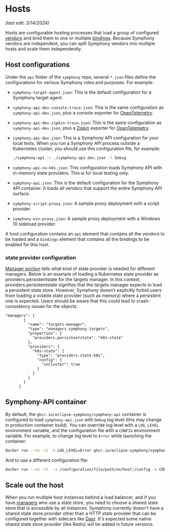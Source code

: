 # Hosts

_(last edit: 3/14/2024)_

Hosts are configurable hosting processes that load a group of configured [vendors](../vendors/_overview.md) and bind them to one or multiple [bindings](../bindings/_overview.md). Because Symphony vendors are independent, you can split Symphony vendors into multiple hosts and scale them independently.

## Host configurations

Under the `api` folder of the `symphony` repo, several `*.json` files define the configurations for various Symphony roles and purposes. For example:

* `symphony-target-agent.json`: This is the default configuration for a Symphony target agent.
* `symphony-api-dev-console-trace.json`: This is the same configuration as `symphony-api-dev.json`, plus a console exporter for [OpenTelemetry](https://opentelemetry.io/).
* `symphony-api-dev-zipkin-trace.json`: This is the same configuration as `symphony-api-dev.json`, plus a [Zipkin](https://zipkin.io/) exporter for [OpenTelemetry](https://opentelemetry.io/).
* `symphony-api-dev.json`: This is a Symphony API configuration for your local tests. When you run a Symphony API process outside a Kubernetes cluster, you should use this configuration file, for example:

  ```bash
  ./symphony-api -c ./symphony-api-dev.json -l Debug
  ```

* `symphony-api-no-k8s.json`: This configuration loads Symphony API with in-memory state providers. This is for local testing only.
* `symphony-api.json`: This is the default configuration for the Symphony API container. It loads all vendors that support the entire Symphony API surface.
* `symphony-script-proxy.json`: A sample proxy deployment with a script provider.
* `symphony-win-proxy.json`: A sample proxy deployment with a Windows 10 sideload provider.

A host configuration contains an `api` element that contains all the vendors to be loaded and a `bindings` element that contains all the bindings to be enabled for this host.

  ### state provider configuration

  [Manager section](../managers/_overview.md) tells what kind of state provider is needed for different managers. Below is an example of loading a Kubernetes state provider as providers.persistentstate for the targets manager. In this context, providers.persistentstate signifies that the targets manager expects to load a persistent state store. However, Symphony doesn’t explicitly forbid users from loading a volatile state provider (such as memory) where a persistent one is expected. Users should be aware that this could lead to crash-consistency issues for the objects.
  ```
  "managers": [
          {
            "name": "targets-manager",
            "type": "managers.symphony.targets",
            "properties": {
              "providers.persistentstate": "k8s-state"
            },
            "providers": {
              "k8s-state": {
                "type": "providers.state.k8s",
                "config": {
                  "inCluster": true
                }
              }
            }
          }
        ]
  ```

## Symphony-API container

By default, the `ghcr.io/eclipse-symphony/symphony-api` container is configured to load `symphony-api.json` with `Debug` log level (this may change in production container build). You can override log level with a `LOG_LEVEL` environment variable, and the configuration file with a `CONFIG` environment variable. For example, to change log level to `Error` while launching the container:

```bash
docker run --rm -it -e LOG_LEVEL=Error ghcr.io/eclipse-symphony/symphony-api:latest
```

And to use a different configuration file:

```bash
docker run --rm -it  -v /configuration/file/path/on/host:/config -e CONFIG=/config/symphony-api-dev.json ghcr.io/eclipse-symphony/symphony-api:latest
```

## Scale out the host

When you run multiple host instances behind a load balancer, and if you have [managers](../managers/_overview.md) who use a state store, you need to choose a shared state store that is accessible by all instances. Symphony currently doesn't have a shared state store provider other than a HTTP state provider that can be configured together with sidecars like [Dapr](https://dapr.io/). It's expected some native shared state store provider (like Redis) will be added in future versions.
